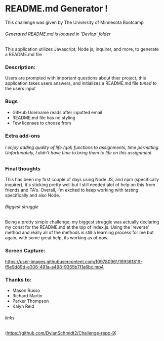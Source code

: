 # README.md Generator !

This challenge was given by The University of Minnesota Bootcamp 

###### Generated README.md is located in 'Devlop' folder

This application utilizes Javascript, Node js, inquirer, and more, to generate a README.md file

### Description: 
Users are prompted with important questions about thier project, this application takes users answers, and initializes a README.md file _tuned_ to the users input
    
### Bugs

* GitHub Username reads after inputted email
* README.md file has no styling
* Few licenses to choose from

### Extra add-ons

###### I enjoy adding quality of life (qol) functions to assignments, time permitting. Unfortunately, I didn't have time to bring them to life on this assignment.

### Final thoughts
This has been my first couple of days using Node JS, and npm (specifically inquirer), it's sticking pretty well but I still needed alot of help on this from friends and TA's. Overall, I'm excited to keep working with _testing_ specifically and also Node.

###### Biggest struggle
Being a pretty simple challenge, my biggest struggle was actually declaring my const for the README.md at the top of index.js. Using the 'reverse' method  and really all of the methods is still a learning process for me but again, with some great help, its working as of now.


### Screen Capture:
https://user-images.githubusercontent.com/109780961/199361819-f5e9d89d-e306-491a-a498-9365b7f1a6bc.mp4

### Thanks to:
* Mason Russo
* Richard Martin
* Parker Thompson
* Kalyn Reid

###### links
(https://github.com/DylanSchmidt2/Challenge-repo-9)
